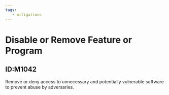 ```yaml
---
tags:
   - mitigations
---
```

# Disable or Remove Feature or Program
## ID:M1042
Remove or deny access to unnecessary and potentially vulnerable software to prevent abuse by adversaries.
